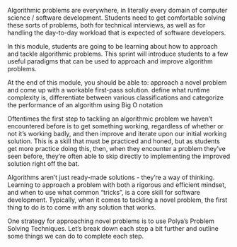 Algorithmic problems are everywhere, in literally every domain of computer science / software development. Students need to get comfortable solving these sorts of problems, both for technical interviews, as well as for handling the day-to-day workload that is expected of software developers.

In this module, students are going to be learning about how to approach and tackle algorithmic problems. This sprint will introduce students to a few useful paradigms that can be used to approach and improve algorithm problems.

At the end of this module, you should be able to:
approach a novel problem and come up with a workable first-pass solution.
define what runtime complexity is, differentiate between various classifications and categorize the performance of an algorithm using Big O notation

Oftentimes the first step to tackling an algorithmic problem we haven’t encountered before is to get something working, regardless of whether or not it’s working badly, and then improve and iterate upon our initial working solution. This is a skill that must be practiced and honed, but as students get more practice doing this, then, when they encounter a problem they’ve seen before, they’re often able to skip directly to implementing the improved solution right off the bat.

Algorithms aren’t just ready-made solutions - they’re a way of thinking. Learning to approach a problem with both a rigorous and efficient mindset, and when to use what common “tricks”, is a core skill for software development. Typically, when it comes to tackling a novel problem, the first thing to do is to come with any solution that works.

One strategy for approaching novel problems is to use Polya’s Problem Solving Techniques. Let’s break down each step a bit further and outline some things we can do to complete each step.